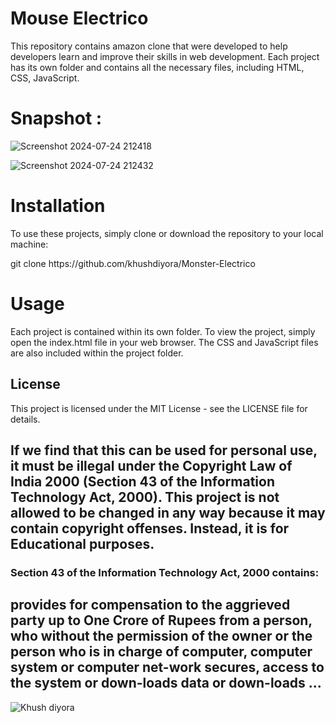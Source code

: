 # Mouse Electrico

This repository contains amazon clone that were developed to help developers learn and improve their skills in web development. Each project has its own folder and contains all the necessary files, including HTML, CSS, JavaScript.

# Snapshot : 


![Screenshot 2024-07-24 212418](https://github.com/user-attachments/assets/c5dc2996-9a23-473a-b79d-c65ad1984fe9)

![Screenshot 2024-07-24 212432](https://github.com/user-attachments/assets/7585a199-706e-40a5-a0e4-c3cbab3ee38e)

# Installation
To use these projects, simply clone or download the repository to your local machine:
<p>git clone https://github.com/khushdiyora/Monster-Electrico</p>
  
# Usage
Each project is contained within its own folder. To view the project, simply open the index.html file in your web browser. The CSS and JavaScript files are also included within the project folder.

## License

This project is licensed under the MIT License - see the LICENSE file for details.

## If we find that this can be used for personal use, it must be illegal under the Copyright Law of India 2000 (Section 43 of the Information Technology Act, 2000). This project is not allowed to be changed in any way because it may contain copyright offenses. Instead, it is for Educational purposes.

### Section 43 of the Information Technology Act, 2000 contains:

## provides for compensation to the aggrieved party up to One Crore of Rupees from a person, who without the permission of the owner or the person who is in charge of computer, computer system or computer net-work secures, access to the system or down-loads data or down-loads ...

![Khush diyora](https://github.com/user-attachments/assets/2cceda39-3a1a-44ff-aa96-556057017ee9)

